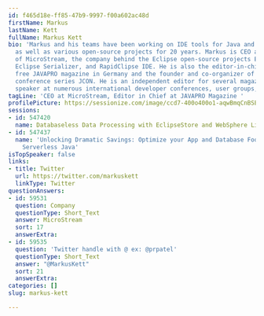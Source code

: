 ```yaml
---
id: f465d18e-ff85-47b9-9997-f00a602ac48d
firstName: Markus
lastName: Kett
fullName: Markus Kett
bio: 'Markus and his teams have been working on IDE tools for Java and database development,
  as well as various open-source projects for 20 years. Markus is CEO and co-founder
  of MicroStream, the company behind the Eclipse open-source projects EclipseStore,
  Eclipse Serializer, and RapidClipse IDE. He is also the editor-in-chief for the
  free JAVAPRO magazine in Germany and the founder and co-organizer of the Java community
  conference series JCON. He is an independent editor for several magazines, and a
  speaker at numerous international developer conferences, user groups, and meetups. '
tagLine: 'CEO at MicroStream, Editor in Chief at JAVAPRO Magazine '
profilePicture: https://sessionize.com/image/ccd7-400o400o1-aqwBmqCnBSE2c3ThKinc3g.jpg
sessions:
- id: 547420
  name: Databaseless Data Processing with EclipseStore and WebSphere Liberty InstantOn
- id: 547437
  name: 'Unlocking Dramatic Savings: Optimize your App and Database Footprint with
    Serverless Java'
isTopSpeaker: false
links:
- title: Twitter
  url: https://twitter.com/markuskett
  linkType: Twitter
questionAnswers:
- id: 59531
  question: Company
  questionType: Short_Text
  answer: MicroStream
  sort: 17
  answerExtra: 
- id: 59535
  question: 'Twitter handle with @ ex: @prpatel'
  questionType: Short_Text
  answer: "@MarkusKett"
  sort: 21
  answerExtra: 
categories: []
slug: markus-kett

---
```

